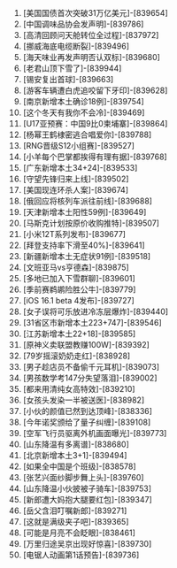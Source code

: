 
1. [美国国债首次突破31万亿美元]-[839654]
1. [中国调味品协会发声明]-[839786]
1. [高清回顾问天舱转位全过程]-[837972]
1. [挪威海底电缆断裂]-[839496]
1. [海天味业再发声明否认双标]-[839680]
1. [老君山顶下雪了]-[839944]
1. [锡安复出首球]-[839663]
1. [游客车辆遭白虎追咬留下牙印]-[839628]
1. [南京新增本土确诊18例]-[839754]
1. [这个冬天有我你不会冷]-[839469]
1. [U17亚预赛：中国9比0柬埔寨]-[839864]
1. [杨幂王鹤棣密逃合唱爱你]-[839788]
1. [RNG晋级S12小组赛]-[839527]
1. [小羊每个巴掌都挨得有理有据]-[839768]
1. [广东新增本土34+24]-[839533]
1. [守望先锋归来上线]-[839502]
1. [美国现连环杀人案]-[839674]
1. [俄回应将核列车派往前线]-[839688]
1. [天津新增本土阳性59例]-[839649]
1. [马斯克计划按原价收购推特]-[839507]
1. [小米12T系列发布]-[839677]
1. [拜登支持率下滑至40%]-[839641]
1. [新疆新增本土无症状91例]-[839518]
1. [文班亚马vs亨德森]-[839875]
1. [多地已加入下雪群聊]-[839601]
1. [季前赛鹈鹕险胜公牛]-[839779]
1. [iOS 16.1 beta 4发布]-[839727]
1. [女子误将可乐放进冷冻层爆炸]-[839440]
1. [31省区市新增本土223+747]-[839546]
1. [江苏新增本土22+18]-[839585]
1. [原神义卖联盟教赚100W]-[839392]
1. [79岁摇滚奶奶走红]-[838928]
1. [男子趁店员不备偷千元耳机]-[839073]
1. [男孩数学考147分失望落泪]-[839002]
1. [都来用清纯女高特效]-[839210]
1. [女孩头发染一半被送医]-[838982]
1. [小伙的颜值已然到达顶峰]-[838336]
1. [今年诺奖颁给了量子纠缠]-[839108]
1. [空军飞行员驱离外机画面曝光]-[839773]
1. [山东降温有多离谱]-[838680]
1. [北京新增本土3+1]-[839494]
1. [如果全中国是个班级]-[838578]
1. [张艺兴面纱脚步舞上头]-[839760]
1. [山东降温小伙披被子骑车]-[839753]
1. [新郎遭大妈抱大腿要红包]-[839347]
1. [岳父含泪叮嘱新郎]-[839271]
1. [这就是满级夹子吧]-[839365]
1. [可能是月亮不会眨眼]-[838461]
1. [万里归途吴京出现好惊喜]-[839730]
1. [电锯人动画第1话预告]-[839736]